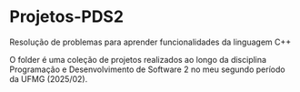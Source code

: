 # Projetos-PDS2
Resolução de problemas para aprender funcionalidades da linguagem C++

O folder é uma coleção de projetos realizados ao longo da disciplina Programação e Desenvolvimento de Software 2 no meu segundo período da UFMG (2025/02).
